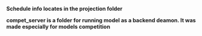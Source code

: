 **Schedule info locates in the projection folder**

**compet_server is a folder for running model as a backend deamon. It was made especially for models competition**

